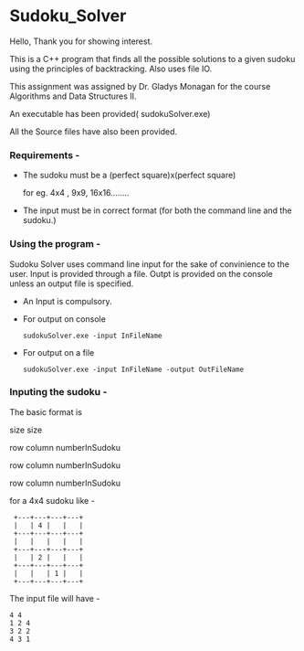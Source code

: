 # Sudoku_Solver

Hello, Thank you for showing interest.

This is a C++ program that finds all the possible solutions to a given sudoku using the principles of backtracking.
Also uses file IO.

This assignment was assigned by Dr. Gladys Monagan for the course Algorithms and Data Structures II.

An executable has been provided( sudokuSolver.exe)

All the Source files have also been provided.

### Requirements - 

   - The sudoku must be a (perfect square)x(perfect square)
    
     for eg. 4x4 , 9x9, 16x16........

   - The input must be in correct format (for both the command line and the sudoku.)


### Using the program - 
   
Sudoku Solver uses command line input for the sake of convinience to the user.
Input is provided through a file.
Outpt is provided on the console unless an output file is specified.


- An Input is compulsory.
- For output on console 

      sudokuSolver.exe -input InFileName
      
- For output on a file

      sudokuSolver.exe -input InFileName -output OutFileName
      

### Inputing the sudoku - 

The basic format is

size size 

row column numberInSudoku

row column numberInSudoku

row column numberInSudoku

for a 4x4 sudoku like -

     +---+---+---+---+
     |   | 4 |   |   |
     +---+---+---+---+
     |   |   |   |   |
     +---+---+---+---+
     |   | 2 |   |   |
     +---+---+---+---+
     |   |   | 1 |   |
     +---+---+---+---+

The input file will have - 

    4 4
    1 2 4
    3 2 2
    4 3 1 
